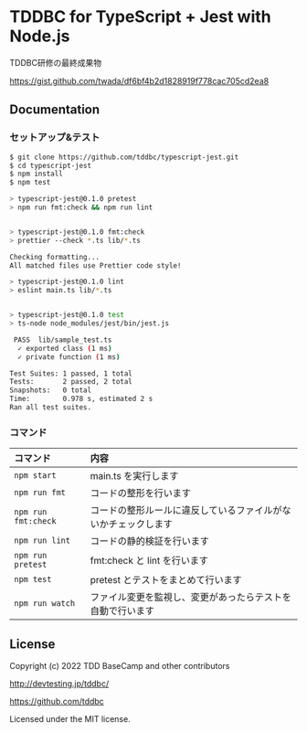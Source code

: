# TDDBC for TypeScript + Jest with Node.js

TDDBC研修の最終成果物

https://gist.github.com/twada/df6bf4b2d1828919f778cac705cd2ea8

## Documentation

### セットアップ&テスト

```sh
$ git clone https://github.com/tddbc/typescript-jest.git
$ cd typescript-jest
$ npm install
$ npm test

> typescript-jest@0.1.0 pretest
> npm run fmt:check && npm run lint


> typescript-jest@0.1.0 fmt:check
> prettier --check *.ts lib/*.ts

Checking formatting...
All matched files use Prettier code style!

> typescript-jest@0.1.0 lint
> eslint main.ts lib/*.ts


> typescript-jest@0.1.0 test
> ts-node node_modules/jest/bin/jest.js

 PASS  lib/sample_test.ts
  ✓ exported class (1 ms)
  ✓ private function (1 ms)

Test Suites: 1 passed, 1 total
Tests:       2 passed, 2 total
Snapshots:   0 total
Time:        0.978 s, estimated 2 s
Ran all test suites.
```

### コマンド

| コマンド            | 内容                                                           |
| :------------------ | :------------------------------------------------------------- |
| `npm start`         | main.ts を実行します                                           |
| `npm run fmt`       | コードの整形を行います                                         |
| `npm run fmt:check` | コードの整形ルールに違反しているファイルがないかチェックします |
| `npm run lint`      | コードの静的検証を行います                                     |
| `npm run pretest`   | fmt:check と lint を行います                                   |
| `npm test`          | pretest とテストをまとめて行います                             |
| `npm run watch`     | ファイル変更を監視し、変更があったらテストを自動で行います     |

## License

Copyright (c) 2022 TDD BaseCamp and other contributors

http://devtesting.jp/tddbc/

https://github.com/tddbc

Licensed under the MIT license.
